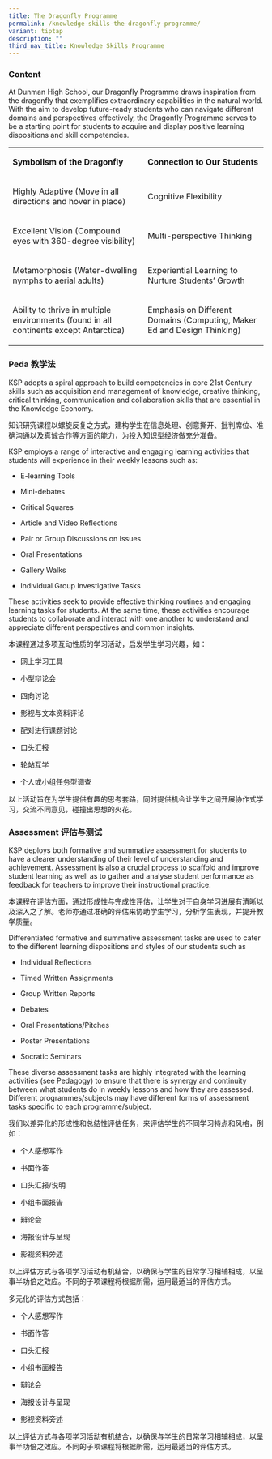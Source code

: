 ```yaml
---
title: The Dragonfly Programme
permalink: /knowledge-skills-the-dragonfly-programme/
variant: tiptap
description: ""
third_nav_title: Knowledge Skills Programme
---
```

<h3><strong>Content</strong></h3>
<p>At Dunman High School, our Dragonfly Programme draws inspiration from
the dragonfly that exemplifies extraordinary capabilities in the natural
world. With the aim to develop future-ready students who can navigate different
domains and perspectives effectively, the Dragonfly Programme serves to
be a starting point for students to acquire and display positive learning
dispositions and skill competencies.</p>
<table style="minWidth: 50px">
<colgroup>
<col>
<col>
</colgroup>
<tbody>
<tr>
<td rowspan="1" colspan="1">
<p><strong>Symbolism of the Dragonfly</strong>
</p>
</td>
<td rowspan="1" colspan="1">
<p><strong>Connection to Our Students</strong>
</p>
</td>
</tr>
<tr>
<td rowspan="1" colspan="1">
<p>Highly Adaptive (Move in all directions and hover in place)</p>
</td>
<td rowspan="1" colspan="1">
<p>Cognitive Flexibility</p>
</td>
</tr>
<tr>
<td rowspan="1" colspan="1">
<p>Excellent Vision (Compound eyes with 360-degree visibility)</p>
</td>
<td rowspan="1" colspan="1">
<p>Multi-perspective Thinking</p>
</td>
</tr>
<tr>
<td rowspan="1" colspan="1">
<p>Metamorphosis (Water-dwelling nymphs to aerial adults)</p>
</td>
<td rowspan="1" colspan="1">
<p>Experiential Learning to Nurture Students’ Growth</p>
<p></p>
</td>
</tr>
<tr>
<td rowspan="1" colspan="1">
<p>Ability to thrive in multiple environments (found in all continents except
Antarctica)</p>
<p></p>
</td>
<td rowspan="1" colspan="1">
<p>Emphasis on Different Domains (Computing, Maker Ed and Design Thinking)</p>
</td>
</tr>
</tbody>
</table>
<p></p>
<h3><strong>Peda 教学法</strong></h3>
<p>KSP adopts a spiral approach to build competencies in core 21st&nbsp;Century
skills such as acquisition and management of knowledge, creative thinking,
critical thinking, communication and collaboration skills that are essential
in the Knowledge Economy.</p>
<p>知识研究课程以螺旋反复之方式，建构学生在信息处理、创意撕开、批判席位、准确沟通以及真诚合作等方面的能力，为投入知识型经济做充分准备。</p>
<p>KSP employs a range of interactive and engaging learning activities that
students will experience in their weekly lessons such as:</p>
<ul data-tight="true" class="tight">
<li>
<p>E-learning Tools</p>
</li>
<li>
<p>Mini-debates</p>
</li>
<li>
<p>Critical Squares</p>
</li>
<li>
<p>Article and Video Reflections</p>
</li>
<li>
<p>Pair or Group Discussions on Issues</p>
</li>
<li>
<p>Oral Presentations</p>
</li>
<li>
<p>Gallery Walks</p>
</li>
<li>
<p>Individual Group Investigative Tasks</p>
</li>
</ul>
<p>These activities seek to provide effective thinking routines and engaging
learning tasks for students. At the same time, these activities encourage
students to collaborate and interact with one another to understand and
appreciate different perspectives and common insights.</p>
<p>本课程通过多项互动性质的学习活动，启发学生学习兴趣，如：</p>
<ul data-tight="true" class="tight">
<li>
<p>网上学习工具</p>
</li>
<li>
<p>小型辩论会</p>
</li>
<li>
<p>四向讨论</p>
</li>
<li>
<p>影视与文本资料评论</p>
</li>
<li>
<p>配对进行课题讨论</p>
</li>
<li>
<p>口头汇报</p>
</li>
<li>
<p>轮站互学</p>
</li>
<li>
<p>个人或小组任务型调查</p>
</li>
</ul>
<p>以上活动旨在为学生提供有趣的思考套路，同时提供机会让学生之间开展协作式学习，交流不同意见，碰撞出思想的火花。</p>
<h3><strong>Assessment&nbsp;评估与测试</strong></h3>
<p>KSP deploys both formative and summative assessment for students to have
a clearer understanding of their level of understanding and achievement.
Assessment is also a crucial process to scaffold and improve student learning
as well as to gather and analyse student performance as feedback for teachers
to improve their instructional practice.</p>
<p>本课程在评估方面，通过形成性与完成性评估，让学生对于自身学习进展有清晰以及深入之了解。老师亦通过准确的评估来协助学生学习，分析学生表现，并提升教学质量。</p>
<p>Differentiated formative and summative assessment tasks are used to cater
to the different learning dispositions and styles of our students such
as</p>
<ul data-tight="true" class="tight">
<li>
<p>Individual Reflections</p>
</li>
<li>
<p>Timed Written Assignments</p>
</li>
<li>
<p>Group Written Reports</p>
</li>
<li>
<p>Debates</p>
</li>
<li>
<p>Oral Presentations/Pitches</p>
</li>
<li>
<p>Poster Presentations</p>
</li>
<li>
<p>Socratic Seminars</p>
</li>
</ul>
<p>These diverse assessment tasks are highly integrated with the learning
activities (see Pedagogy) to ensure that there is synergy and continuity
between what students do in weekly lessons and how they are assessed. Different
programmes/subjects may have different forms of assessment tasks specific
to each programme/subject.</p>
<p>我们以差异化的形成性和总结性评估任务，来评估学生的不同学习特点和风格，例如：</p>
<ul data-tight="true" class="tight">
<li>
<p>个人感想写作</p>
</li>
<li>
<p>书面作答</p>
</li>
<li>
<p>口头汇报/说明</p>
</li>
<li>
<p>小组书面报告</p>
</li>
<li>
<p>辩论会</p>
</li>
<li>
<p>海报设计与呈现</p>
</li>
<li>
<p>影视资料旁述</p>
</li>
</ul>
<p>以上评估方式与各项学习活动有机结合，以确保与学生的日常学习相辅相成，以呈事半功倍之效应。不同的子项课程将根据所需，运用最适当的评估方式。</p>
<p>多元化的评估方式包括：</p>
<ul data-tight="true" class="tight">
<li>
<p>个人感想写作</p>
</li>
<li>
<p>书面作答</p>
</li>
<li>
<p>口头汇报</p>
</li>
<li>
<p>小组书面报告</p>
</li>
<li>
<p>辩论会</p>
</li>
<li>
<p>海报设计与呈现</p>
</li>
<li>
<p>影视资料旁述</p>
</li>
</ul>
<p>以上评估方式与各项学习活动有机结合，以确保与学生的日常学习相辅相成，以呈事半功倍之效应。不同的子项课程将根据所需，运用最适当的评估方式。</p>